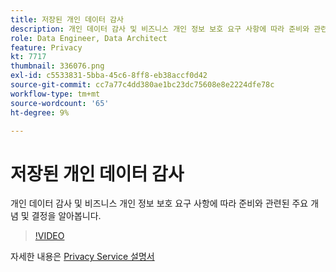 ```yaml
---
title: 저장된 개인 데이터 감사
description: 개인 데이터 감사 및 비즈니스 개인 정보 보호 요구 사항에 따라 준비와 관련된 주요 개념 및 결정을 알아봅니다.
role: Data Engineer, Data Architect
feature: Privacy
kt: 7717
thumbnail: 336076.png
exl-id: c5533831-5bba-45c6-8ff8-eb38accf0d42
source-git-commit: cc7a77c4dd380ae1bc23dc75608e8e2224dfe78c
workflow-type: tm+mt
source-wordcount: '65'
ht-degree: 9%

---
```


# 저장된 개인 데이터 감사

개인 데이터 감사 및 비즈니스 개인 정보 보호 요구 사항에 따라 준비와 관련된 주요 개념 및 결정을 알아봅니다.

>[!VIDEO](https://video.tv.adobe.com/v/336076?quality=12&learn=on)

자세한 내용은 [Privacy Service 설명서](https://experienceleague.adobe.com/docs/experience-platform/privacy/home.html?lang=ko)